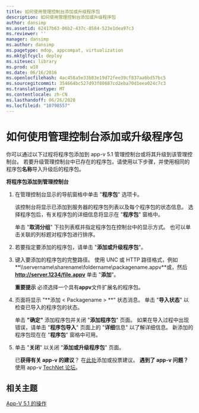 ```yaml
---
title: 如何使用管理控制台添加或升级程序包
description: 如何使用管理控制台添加或升级程序包
author: dansimp
ms.assetid: 62417b63-06b2-437c-8584-523e1dea97c3
ms.reviewer: ''
manager: dansimp
ms.author: dansimp
ms.pagetype: mdop, appcompat, virtualization
ms.mktglfcycl: deploy
ms.sitesec: library
ms.prod: w10
ms.date: 06/16/2016
ms.openlocfilehash: 4ac458a5e33b83e19d72fee39cf837aa6bd57bc5
ms.sourcegitcommit: 354664bc527d93f80687cd2eba70d1eea024c7c3
ms.translationtype: MT
ms.contentlocale: zh-CN
ms.lasthandoff: 06/26/2020
ms.locfileid: "10798557"
---
```

# 如何使用管理控制台添加或升级程序包


你可以通过以下过程将程序包添加到 app-v 5.1 管理控制台或将其升级到该管理控制台。 若要升级管理控制台中已存在的程序包，请使用以下步骤，并使用相同的程序包**名称**导入升级后的程序包。

**将程序包添加到管理控制台**

1.  在管理控制台显示的导航窗格中单击 "**程序包**" 选项卡。

    该控制台将显示已添加到服务器的程序包列表以及每个程序包的状态信息。 选择程序包后，有关程序包的详细信息将显示在 "**程序包**" 窗格中。

    单击 "**取消分组**" 下拉列表框并指定程序包在控制台中的显示方式。 也可以单击关联的列标题对程序包进行排序。

2.  若要指定要添加的程序包，请单击 "**添加或升级程序包**"。

3.  键入要添加的程序包的完整路径。 使用 UNC 或 HTTP 路径格式，例如**\\\\servername\\sharename\\foldername\\packagename.appv**或，然后 **http://server.1234/file.appv** 单击 "**添加**"。

    **重要提示** 必须选择一个具有**appv**文件扩展名的程序包。

     

4.  页面将显示 "**添加 &lt; Packagename &gt; **" 状态消息。 单击 "**导入状态**" 以检查已导入的程序包的状态。

    单击 **"确定"** 添加程序包并关闭 "**添加程序包**" 页面。 如果在导入过程中出现错误，请单击 "**程序包导入**" 页面上的 "**详细**信息" 以了解详细信息。 新添加的程序包现在在 "**程序包**" 窗格中可用。

5.  单击 "**关闭**" 以关闭 "**添加或升级程序包**" 页面。

    已**获得有关 app-v 的建议**？ 在[此处](http://appv.uservoice.com/forums/280448-microsoft-application-virtualization)添加或投票建议。 **遇到了 app-v 问题？** 使用 app-v [TechNet 论坛](https://social.technet.microsoft.com/Forums/home?forum=mdopappv)。

## 相关主题


[App-V 5.1 的操作](operations-for-app-v-51.md)

 

 





